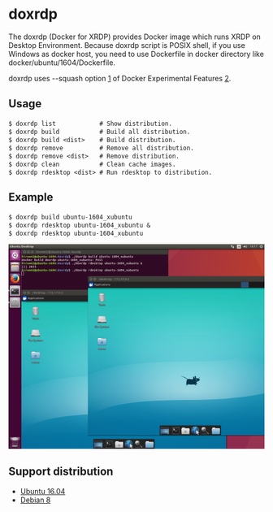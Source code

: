 # doxrdp

The doxrdp (Docker for XRDP) provides Docker image which runs XRDP on
Desktop Environment. Because doxrdp script is POSIX shell, if you use
Windows as docker host, you need to use Dockerfile in docker directory
like docker/ubuntu/1604/Dockerfile.

doxrdp uses --squash option [1] of Docker Experimental Features [2].

[1]: https://github.com/docker/docker/pull/22641
[2]: https://github.com/docker/docker/tree/master/experimental

## Usage

    $ doxrdp list            # Show distribution.
    $ doxrdp build           # Build all distribution.
    $ doxrdp build <dist>    # Build distribution.
    $ doxrdp remove          # Remove all distribution.
    $ doxrdp remove <dist>   # Remove distribution.
    $ doxrdp clean           # Clean cache images.
    $ doxrdp rdesktop <dist> # Run rdesktop to distribution.

## Example

    $ doxrdp build ubuntu-1604_xubuntu
    $ doxrdp rdesktop ubuntu-1604_xubuntu &
    $ doxrdp rdesktop ubuntu-1604_xubuntu

![doxrdp](img/doxrdp.png)

## Support distribution

* [Ubuntu 16.04](docker/ubuntu/1604/README.md)
* [Debian 8](docker/debian/8/README.md)
